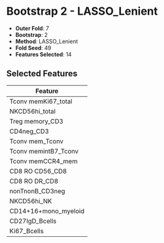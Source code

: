 # Bootstrap 2 - LASSO_Lenient

- **Outer Fold**: 7
- **Bootstrap**: 2
- **Method**: LASSO_Lenient
- **Fold Seed**: 49
- **Features Selected**: 14

## Selected Features

| Feature |
|---------|
| Tconv memKi67_total |
| NKCD56hi_total |
| Treg memory_CD3 |
| CD4neg_CD3 |
| Tconv mem_Tconv |
| Tconv memintB7_Tconv |
| Tconv memCCR4_mem |
| CD8 RO CD56_CD8 |
| CD8 RO DR_CD8 |
| nonTnonB_CD3neg |
| NKCD56hi_NK |
| CD14+16+mono_myeloid |
| CD27IgD_Bcells |
| Ki67_Bcells |
